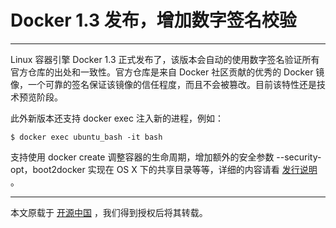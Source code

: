 # Docker 1.3 发布，增加数字签名校验

---

Linux 容器引擎 Docker 1.3 正式发布了，该版本会自动的使用数字签名验证所有官方仓库的出处和一致性。官方仓库是来自 Docker 社区贡献的优秀的 Docker 镜像，一个可靠的签名保证该镜像的信任程度，而且不会被篡改。目前该特性还是技术预览阶段。

此外新版本还支持 docker exec 注入新的进程，例如：

```$ docker exec ubuntu_bash -it bash```

支持使用 docker create 调整容器的生命周期，增加额外的安全参数 --security-opt，boot2docker 实现在 OS X 下的共享目录等等，详细的内容请看 [发行说明](发行说明) 。

---

本文原载于 [开源中国](http://www.oschina.net/) ，我们得到授权后将其转载。
